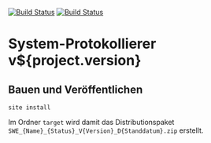 [![Build Status](https://travis-ci.org/datenverteiler/de.bsvrz.pat.sysprot.svg?branch=master)](https://travis-ci.org/datenverteiler/de.bsvrz.pat.sysprot)
[![Build Status](https://api.bintray.com/packages/datenverteiler/maven/de.bsvrz.pat.sysprot/images/download.svg)](https://bintray.com/datenverteiler/maven/de.bsvrz.pat.sysprot)

System-Protokollierer v${project.version}
============================


Bauen und Veröffentlichen
-------------------------

    site install

Im Ordner `target` wird damit das Distributionspaket
`SWE_{Name}_{Status}_V{Version}_D{Standdatum}.zip` erstellt.
